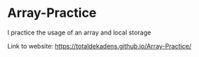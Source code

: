 # Array-Practice
I practice the usage of an array and local storage

Link to website: https://totaldekadens.github.io/Array-Practice/
